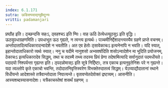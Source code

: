 ```yaml
---
index: 6.1.171
sutra: ऊडिदम्पदाद्यप्पुम्रैद्युभ्यः
vritti: padamanjari
---
```


 प्रष्ठौह इति। ठ्च्छन्दसि सहःऽ, ठ्वहश्चऽ इति ण्विः। वाह ऊठि ठेत्येधत्यूठसुऽ इति वृद्धिः। ऊठयुपधाग्रहणमिति। उपधाभूत ऊठ गृह्यते, न त्वन्त्य इत्यर्थः। पञ्चमीनिर्द्देशादन्त्यस्यैव ग्रहणे प्राप्ते वचनम्। अन्तोदातादित्यधिकारादन्वादेशे न भवतीति। अत एव हेतोः ठ्सावेकाचःऽ इत्यनेनापि न भवति। यदि स्यात्, इहान्तोदाताधिकारो व्यर्थः स्यात्। ननु च यदीमे नानुशसो अभ्यवर्षादिति शसोऽन्वादेशेन मा भूदिति प्रयोजनम्, ठेकाचःऽ इत्यधिकारादेव सिद्धम्, तथा च तदस्मै तथ्य तदस्य प्रियं प्रेणा तदेषामित्यादि सर्वानुदातं पदमधीयते। पदादयो निश्पर्यन्ता गृह्यन्त इति। ठ्पदन्नोमास्ऽ इति सूत्रे निर्द्दिष्टाः, तत्र एकाच इत्यनुवृतेनिशः परे न गृह्यन्ते। यदा त्वल्लोपे कृते एकाचो भवन्ति, तदोदातनिवृत्तिस्वरेण विभक्तेरुदातत्वं सिद्धम्। येऽप्याद्यौदातानां स्थाने विधीयन्ते आदेशास्ते तत्रैवान्तोदाता निपात्यन्ते। वृतावप्येतदेवोक्तं द्रष्टव्यम्। आसनीति। आस्यशब्दस्यासनादेशः। यत्रैकाचस्तेषां शसर्थं ग्रहणम् ॥